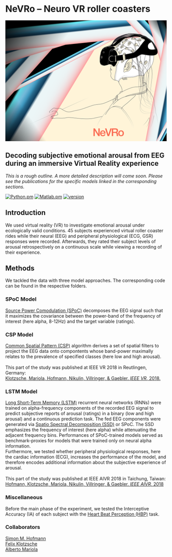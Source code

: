 <h1>NeVRo – Neuro VR roller coasters</h1>

![NeVRo](./.NeVRoCover.png)

<h2>Decoding subjective emotional arousal from EEG during an immersive Virtual Reality experience</h2>

*This is a rough outline. A more detailed description will come soon. Please see the publications for the specific models linked in the corresponding sections.*

[![Python.pm](https://img.shields.io/badge/python->3.5-brightgreen.svg?maxAge=259200)](#)
[![Matlab.pm](https://img.shields.io/badge/Matlab->R2016.a-informational.svg?maxAge=259200)](#)
[![version](https://img.shields.io/badge/version-2.0.1-yellow.svg?maxAge=259200)](#)

<h2>Introduction</h2>

We used virtual reality (VR) to investigate emotional arousal under ecologically valid conditions. 45 subjects experienced virtual roller coaster rides while their neural (EEG) and peripheral physiological (ECG, GSR) responses were recorded. Afterwards, they rated their subject levels of arousal retrospectively on a continuous scale while viewing a recording of their experience.

<h2>Methods</h2>
We tackled the data with three model approaches. The corresponding code can be found in the respective folders.

<h3>SPoC Model</h3>
<a href="https://doi-org.browser.cbs.mpg.de/10.1016/j.neuroimage.2013.07.079">Source Power Comodulation (SPoC)</a> decomposes the EEG signal such that it maximizes the covariance between the power-band of the frequency of interest (here alpha, 8-12Hz) and the target variable (ratings).

<h3>CSP Model</h3>
<a href="https://ieeexplore.ieee.org/document/4408441/">Common Spatial Pattern (CSP)</a> algorithm derives a set of spatial filters to project the EEG data onto compontents whose band-power maximally relates to the prevalence of specified classes (here low and high arousal).<br>
<br>
This part of the study was published at IEEE VR 2018 in Reutlingen, Germany:<br>
<a href="https://ieeexplore.ieee.org/abstract/document/8446275"> Klotzsche, Mariola, Hofmann, Nikulin, Villringer, & Gaebler. <i>IEEE VR</i>, 2018.</a>

<h3>LSTM Model</h3>
<a href="https://doi.org/10.1162/neco.1997.9.8.1735">Long Short-Term Memory (LSTM)</a> recurrent neural networks (RNNs) were trained on alpha-frequency components of the recorded EEG signal to predict subjective reports of arousal (ratings) in a binary (low and high arousal) and a continuous prediction task. The fed EEG components were generated via <a href="https://doi.org/10.1016/j.neuroimage.2011.01.057">Spatio Spectral Decomposition (SSD)</a> or SPoC. The SSD emphasizes the frequency of interest (here alpha) while attenuating the adjacent frequency bins. Performances of SPoC-trained models served as benchmark-proxies for models that were trained only on neural alpha information.<br>
Furthermore, we tested whether peripheral physiological responses, here the cardiac information (ECG), increases the performance of the model, and therefore encodes additional information about the subjective experience of arousal.<br>
<br>
This part of the study was published at IEEE AIVR 2018 in Taichung, Taiwan:<br>
<a href="https://ieeexplore.ieee.org/document/8613645"> Hofmann, Klotzsche, Mariola, Nikulin, Villringer, & Gaebler. <i>IEEE AIVR</i>, 2018</a>

<h3>Miscellaneous</h3>
Before the main phase of the experiment, we tested the Interceptive Accuracy (IA) of each subject with the <a href="https://doi.org/10.1111/j.1469-8986.1981.tb02486.x">Heart Beat Perception (HBP)</a> task.   

<h3>Collaborators</h3>
<a href="https://github.com/SHEscher">Simon M. Hofmann</a><br>
<a href="https://github.com/eioe">Felix Klotzsche</a><br>
<a href="https://github.com/langestroop">Alberto Mariola</a>
